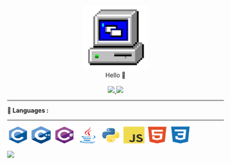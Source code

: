 <!-- ### 💼 Hi there 💼
- 😄 My name is Sushruth !
- 💬 I am proficient in C++, C#, Java, Python,  Javascript.
- ⚡ I'm interested in reverse-engineering and malware analysis.
-->

<div id="header" align="center">
  <img src="giphy1.gif" width="150" /> <br>
  Hello 👋
</div>
<br>

<div id="badges" align="center">
  <a href="https://www.linkedin.com/in/sushruth-rao-396342221/">
  <img src="https://img.shields.io/badge/LinkedIn-blue?style=for-the-badge&logo=linkedin"/>
  </a>
  <a href="https://leetcode.com/Sushruth03">
  <img src="https://img.shields.io/badge/LeetCode-yellow?style=for-the-badge&logo=leetcode&logoColor=white"/>
  </a>
</div>
<!--<div id="profile-views" align="center">
<img src="https://komarev.com/ghpvc/?username=SushruthRao&style=flat-square&color=blue" alt=""/>
 </div> -->
 <hr/>
<b>🚀 Languages : </b>
  <hr/>
  <div>
  <img src="https://github.com/devicons/devicon/blob/master/icons/c/c-original.svg" height=40 width=50/>
  <img src="https://github.com/devicons/devicon/blob/master/icons/cplusplus/cplusplus-original.svg" height=40 width=50/>
  <img src="https://github.com/devicons/devicon/blob/master/icons/csharp/csharp-original.svg" height=40 width=50/>
  <img src="https://github.com/devicons/devicon/blob/master/icons/java/java-original.svg" height=40 width=50/>
  <img src="https://github.com/devicons/devicon/blob/master/icons/python/python-original.svg" height=40 width=50/>
  <img src="https://github.com/devicons/devicon/blob/master/icons/javascript/javascript-original.svg" height=40 width=50/>
  <img src="https://github.com/devicons/devicon/blob/master/icons/html5/html5-plain.svg" height=40 width=50/>
  <img src="https://github.com/devicons/devicon/blob/master/icons/css3/css3-plain.svg" height=40 width=50/>
  </div>


<!--
**SushruthRao/SushruthRao** is a ✨ _special_ ✨ repository because its `README.md` (this file) appears on your GitHub profile.

Here are some ideas to get you started:

- 🔭 I’m currently working on ...
- 🌱 I’m currently learning ...
- 👯 I’m looking to collaborate on ...
- 🤔 I’m looking for help with ...
-  💬 Ask me about ...
- 📫 How to reach me: ...
- 😄 Pronouns: ...
- ⚡ Fun fact: ...
-->
![](https://komarev.com/ghpvc/?username=SushruthRao)
